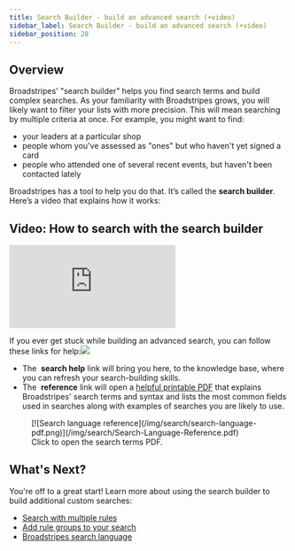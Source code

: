 ```yaml
---
title: Search Builder - build an advanced search (+video)
sidebar_label: Search Builder - build an advanced search (+video)
sidebar_position: 28
---
```


## Overview
Broadstripes' "search builder" helps you find search terms and build complex searches.
As your familiarity with Broadstripes grows, you will likely want to filter your lists with more precision. This will mean searching by multiple criteria at once. For example, you might want to find:
- your leaders at a particular shop
- people whom you've assessed as "ones" but who haven't yet signed a card
- people who attended one of several recent events, but haven't been contacted lately

Broadstripes has a tool to help you do that. It’s called the **search builder**. Here’s a video that explains how it works:

## Video: How to search with the search builder
<div className="video-container" style={{position: 'relative', paddingBottom: '56.25%', height: 0, marginBottom: '2rem'}}>
  <iframe
    src="https://player.vimeo.com/video/322305306?title=0&amp;byline=0&amp;portrait=0&amp;badge=0&amp;autopause=0&amp;player_id=0&amp;app_id=58479"
    title="Build custom searches with Search Builder"
    style={{position: 'absolute', top: '0', left: '0', width: '100%', height: '100%'}}
    frameBorder="0"
    allow="autoplay; fullscreen; picture-in-picture"
    allowFullScreen
  ></iframe>
</div>


If you ever get stuck while building an advanced search, you can follow these links for help:![](/img/search/6f5c6c1-AdvSearchHelpLinks.png)
- The  **search help** link will bring you here, to the knowledge base, where you can refresh your search-building skills.
- The  **reference** link will open a [helpful printable PDF](/img/search/Search-Language-Reference.pdf) that explains Broadstripes' search terms and syntax and lists the most common fields used in searches along with examples of searches you are likely to use.

<figure>
[![Search language reference](/img/search/search-language-pdf.png)](/img/search/Search-Language-Reference.pdf)
<figcaption>Click to open the search terms PDF.</figcaption>
</figure>

## What's Next?
You're off to a great start!
Learn more about using the search builder to build additional custom searches:
- [Search with multiple rules](/search/search-with-multiple-rules.md)
- [Add rule groups to your search](/search/add-rule-groups-to-your-search/)
- [Broadstripes search language](https://help.broadstripes.com/help-articles/using-broadstripes/search/search-language-reference/)